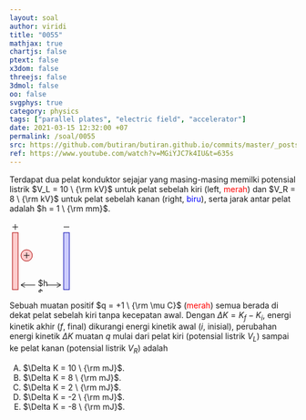 ```yaml
---
layout: soal
author: viridi
title: "0055"
mathjax: true
chartjs: false
ptext: false
x3dom: false
threejs: false
3dmol: false
oo: false
svgphys: true
category: physics
tags: ["parallel plates", "electric field", "accelerator"]
date: 2021-03-15 12:32:00 +07
permalink: /soal/0055
src: https://github.com/butiran/butiran.github.io/commits/master/_posts/soal/04/2021-03-15-parallel-plates-accelerator-pos.md
ref: https://www.youtube.com/watch?v=MGiYJC7k4IU&t=635s
---
```

Terdapat dua pelat konduktor sejajar yang masing-masing memilki potensial listrik $V_L = 10 \ {\rm kV}$ untuk pelat sebelah kiri (left, <x style="color: red;">merah</x>) dan $V_R = 8 \ {\rm kV}$ untuk pelat sebelah kanan (right, <x style="color: blue;">biru</x>), serta jarak antar pelat adalah $h = 1 \ {\rm mm}$.

<svg style="display: none;">
	<style type="text/css">
	.lw1 { stroke-width: 1px; vector-effect: non-scaling-stroke; }
	.pos-charge { stroke: #a00; fill: #fcc; }
	.nol-charge { stroke: #000; fill: #ccc; }
	.neg-charge { stroke: #00a; fill: #ccf; }
	</style>
	<defs>
		<g id="arr">
			<path d="M0,0 h25 m-7,-4 l7,4 m-7,4 l7,-4" />
		</g>
		<g id="yz-plate">
			<rect x="0" y="0" width="10" height="100" />
		</g>
		<g id="yz-plate-parallel-pos-neg">
			<use xlink:href="#yz-plate" y="20" class="pos-charge lw1" />
			<use xlink:href="#yz-plate" x="90" y="20" class="neg-charge lw1" />
			<path d="M0,10 h10 m-5,-5 v10" stroke="black" />
			<path d="M90,10 h10" stroke="black" />
		</g>
		<g id="yz-plate-parallel-neg-pos">
			<use xlink:href="#yz-plate" x="90" y="20" class="neg-charge lw1" />
			<use xlink:href="#yz-plate" y="20" class="pos-charge lw1" />
			<path d="M90,10 h10 m-5,-5 v10" stroke="black" />
			<path d="M0,10 h10" stroke="black" />
		</g>
		<g id="pos-charge">
			<circle cx="10" cy="10" r="10" />
			<path d="M10,10 m-5,0 h10 m-5,-5 v10" stroke="black" />
		</g>
		<g id="neg-charge">
			<circle cx="10" cy="10" r="10" />
			<path d="M10,10 m-5,0 h10" stroke="black" />
		</g>
	</defs>
</svg>

<svg width="110" height="125" style="background: none;">
	<use xlink:href="#yz-plate-parallel-pos-neg" x="5" />
	<use xlink:href="#pos-charge" x="20" y="50" class="pos-charge" />
	<!--use xlink:href="#neg-charge" x="70" y="50" class="neg-charge" /-->
	<use xlink:href="#arr" transform="translate(65,112) rotate(0)" class="lw1" stroke="black" />
	<use xlink:href="#arr" transform="translate(45,112) rotate(-180)" class="lw1" stroke="black" />
	<foreignObject x="50" y="100" width="20" height="25">$h$</foreignObject>
</svg>

Sebuah muatan positif $q = +1 \ {\rm \mu C}$ (<x style="color: red;">merah</x>) semua berada di dekat pelat sebelah kiri tanpa kecepatan awal. Dengan $\Delta K = K_f - K_i$, energi kinetik akhir ($f$, final) dikurangi energi kinetik awal ($i$, inisial), perubahan energi kinetik $\Delta K$ muatan $q$ mulai dari pelat kiri (potensial listrik $V_L$) sampai ke pelat kanan (potensial listrik $V_R$) adalah

<ol type="A">
<li>$\Delta K = 10 \ {\rm mJ}$.
<li>$\Delta K = 8 \ {\rm mJ}$.
<li>$\Delta K = 2 \ {\rm mJ}$.
<li>$\Delta K = -2 \ {\rm mJ}$.
<li>$\Delta K = -8 \ {\rm mJ}$.
